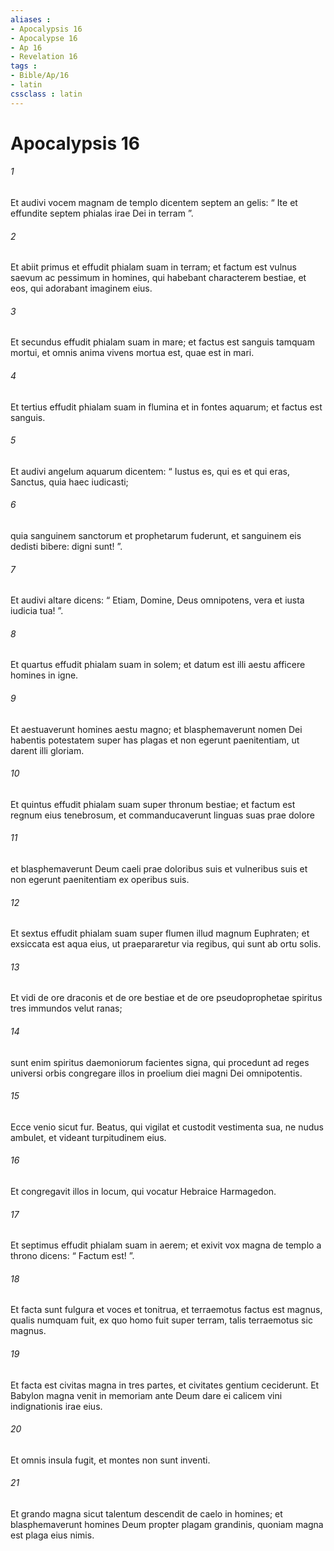 ```yaml
---
aliases : 
- Apocalypsis 16
- Apocalypse 16
- Ap 16
- Revelation 16
tags : 
- Bible/Ap/16
- latin
cssclass : latin
---
```


# Apocalypsis 16

###### 1
Et audivi vocem magnam de templo dicentem septem an gelis: “ Ite et effundite septem phialas irae Dei in terram ”.
###### 2
Et abiit primus et effudit phialam suam in terram; et factum est vulnus saevum ac pessimum in homines, qui habebant characterem bestiae, et eos, qui adorabant imaginem eius.
###### 3
Et secundus effudit phialam suam in mare; et factus est sanguis tamquam mortui, et omnis anima vivens mortua est, quae est in mari.
###### 4
Et tertius effudit phialam suam in flumina et in fontes aquarum; et factus est sanguis. 
###### 5
Et audivi angelum aquarum dicentem: “ Iustus es, qui es et qui eras, Sanctus, quia haec iudicasti; 
###### 6
quia sanguinem sanctorum et prophetarum fuderunt, et sanguinem eis dedisti bibere: digni sunt! ”. 
###### 7
Et audivi altare dicens: “ Etiam, Domine, Deus omnipotens, vera et iusta iudicia tua! ”.
###### 8
Et quartus effudit phialam suam in solem; et datum est illi aestu afficere homines in igne. 
###### 9
Et aestuaverunt homines aestu magno; et blasphemaverunt nomen Dei habentis potestatem super has plagas et non egerunt paenitentiam, ut darent illi gloriam.
###### 10
Et quintus effudit phialam suam super thronum bestiae; et factum est regnum eius tenebrosum, et commanducaverunt linguas suas prae dolore 
###### 11
et blasphemaverunt Deum caeli prae doloribus suis et vulneribus suis et non egerunt paenitentiam ex operibus suis.
###### 12
Et sextus effudit phialam suam super flumen illud magnum Euphraten; et exsiccata est aqua eius, ut praepararetur via regibus, qui sunt ab ortu solis. 
###### 13
Et vidi de ore draconis et de ore bestiae et de ore pseudoprophetae spiritus tres immundos velut ranas; 
###### 14
sunt enim spiritus daemoniorum facientes signa, qui procedunt ad reges universi orbis congregare illos in proelium diei magni Dei omnipotentis.
###### 15
Ecce venio sicut fur. Beatus, qui vigilat et custodit vestimenta sua, ne nudus ambulet, et videant turpitudinem eius.
###### 16
Et congregavit illos in locum, qui vocatur Hebraice Harmagedon.
###### 17
Et septimus effudit phialam suam in aerem; et exivit vox magna de templo a throno dicens: “ Factum est! ”. 
###### 18
Et facta sunt fulgura et voces et tonitrua, et terraemotus factus est magnus, qualis numquam fuit, ex quo homo fuit super terram, talis terraemotus sic magnus. 
###### 19
Et facta est civitas magna in tres partes, et civitates gentium ceciderunt. Et Babylon magna venit in memoriam ante Deum dare ei calicem vini indignationis irae eius. 
###### 20
Et omnis insula fugit, et montes non sunt inventi. 
###### 21
Et grando magna sicut talentum descendit de caelo in homines; et blasphemaverunt homines Deum propter plagam grandinis, quoniam magna est plaga eius nimis.
